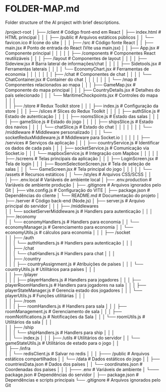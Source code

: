 # FOLDER-MAP.md
Folder structure of the AI project with brief descriptions.

  /project-root
  │ 
  ├── /client                              # Código front-end em React
  │   ├── index.html                       # HTML principal
  │   │
  │   ├── /public                          # Arquivos estáticos públicos
  │   │   └── favicon.ico                  # Ícone do site
  │   │
  │   ├── /src                             # Código fonte React
  │   │   ├── main.jsx                     # Ponto de entrada do React (Vite usa main.jsx)
  │   │   ├── App.jsx                      # Componente principal
  │   │   │
  │   │   ├── /components                  # Componentes React reutilizáveis
  │   │   │   ├── /layout                  # Componentes de layout
  │   │   │   │   ├── Sideview.jsx         # Barra lateral de informações/chat
  │   │   │   │   ├── Sidetools.jsx        # Ferramentas laterais
  │   │   │   │   └── EconomyChart.jsx     # Ferramentas de economia
  │   │   │   │
  │   │   │   ├── /chat                    # Componentes de chat
  │   │   │   │   └── ChatContainer.jsx    # Container do chat
  │   │   │   │
  │   │   │   └── /map                    # Componentes relacionados ao mapa
  │   │   │       ├── GameMap.jsx          # Componente do mapa principal
  │   │   │       ├── CountryDetails.jsx   # Detalhes do país selecionado
  │   │   │       └── MaritimeChockpoints.jsx # Controles do mapa
  │   │   │    
  │   │   ├── /store                       # Redux Toolkit store
  │   │   │   ├── index.js                 # Configuração da store
  │   │   │   ├── /slices                  # Slices do Redux Toolkit
  │   │   │   │   ├── authSlice.js         # Estado de autenticação
  │   │   │   │   ├── roomsSlice.js        # Estado das salas
  │   │   │   │   ├── gameSlice.js         # Estado do jogo
  │   │   │   │   ├── shipsSlice.js        # Estado dos navios
  │   │   │   │   └── chatSlice.js         # Estado do chat
  │   │   │   │
  │   │   │   └── /middleware              # Middleware personalizado
  │   │   │       └── socketReduxMiddleware.js # Middleware para Socket.io
  │   │   │
  │   │   ├── /services                    # Serviços da aplicação
  │   │   │   ├── countryService.js        # Identificar os dados de cada país
  │   │   │   ├── socketService.js         # Comunicação via Socket.io
  │   │   │   └── mapboxService.js         # Integração com Mapbox
  │   │   │
  │   │   ├── /screens                     # Telas principais da aplicação
  │   │   │   ├── LoginScreen.jsx          # Tela de login
  │   │   │   ├── RoomSelectionScreen.jsx  # Tela de seleção de salas
  │   │   │   └── GameScreen.jsx           # Tela principal do jogo
  │   │   │
  │   │   └── /assets                      # Recursos estáticos
  │   │       └── /styles                  # Arquivos CSS/SCSS
  │   │  
  │   ├── .env.local                       # Variáveis de ambiente local
  │   ├── .env.production                  # Variáveis de ambiente produção
  │   ├── .gitignore                       # Arquivos ignorados pelo Git
  │   ├── vite.config.js                   # Configuração do VITE
  │   ├── package.json                     # Dependências do cliente
  │   └── README.md                            # Documentação do projeto
  │    
  ├── /server                              # Código back-end (Node.js)
  │   ├── server.js                        # Arquivo principal do servidor
  │   │
  │   ├── /middlewares    
  │   │   └── socketServerMiddleware.js   # Handlers para autenticação
  │   │
  │   ├── /economy    
  │   │   └── economyHandlers.js           # Handlers para economia
  │   │   └── economyManager.js            # Gerenciamento para economia
  │   │   └── economyUtils.js              # cálculos para economia
  │   │
  │   ├── /socket         
  │   │   ├── /auth             
  │   │   │   └── authHandlers.js          # Handlers para autenticação
  │   │   │    
  │   │   ├── /chat   
  │   │   │   └── chatHandlers.js          # Handlers para chat
  │   │   │    
  │   │   ├── /country   
  │   │   │   ├── countryAssignment.js     # Atribuições de países
  │   │   │   └── countryUtils.js          # Utilitários para países
  │   │   │    
  │   │   ├── /player   
  │   │   │   ├── playerHandlers.js        # Handlers para jogadores
  │   │   │   ├── playerRoomHandlers.js    # Handlers para jogadores na sala
  │   │   │   ├── playerStateManager.js    # Gerencia estado dos jogadores
  │   │   │   └── playerUtils.js           # Funções utilitárias 
  │   │   │    
  │   │   ├── /room   
  │   │   │   ├── roomHandlers.js          # Handlers para sala
  │   │   │   ├── roomManagement.js        # Gerenciamento de sala
  │   │   │   ├── roomNotifications.js     # Notificações da Sala
  │   │   │   └── roomUtils.js             # Utilitários da sala
  │   │   │    
  │   │   ├── /ship   
  │   │   │   └── shipHandlers.js          # Handlers para ship
  │   │   │    
  │   │   └── index.js
  │   │ 
  │   ├── /utils                           # Utilitários do servidor
  │   │   └── gameStateUtils.js            # Utilitários de estado para o jogo
  │   │    
  │   ├── /infra   
  │   │   └── redisClient.js               # Salvar no redis
  │   │
  │   ├─── /public                         # Arquivos estáticos compartilhados
  │   │    └── /data                       # Dados estáticos do jogo
  │   │        ├── countriesData.json      # Dados dos países
  │   │        └── coordinates.json        # Coordenadas dos países
  │   │
  │   ├─── .env                            # Variáveis de ambiente
  │   └─── package.json                    # Dependências do servidor
  │
  ├── package.json                         # Dependências e scripts principais
  └── .gitignore                           # Arquivos ignorados pelo Git
